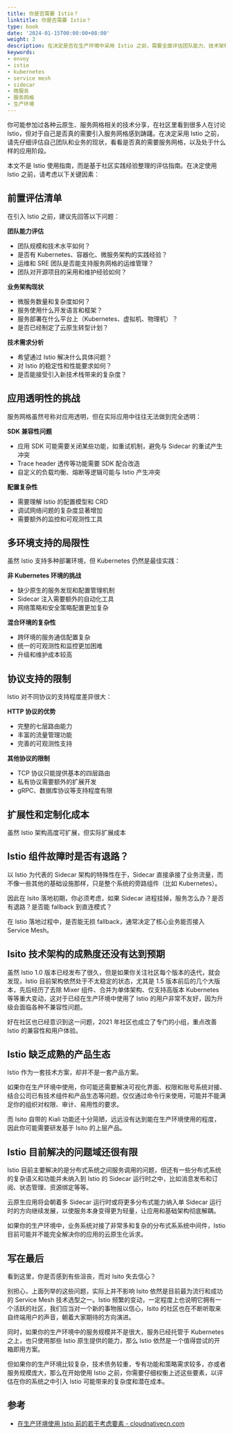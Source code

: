 ```yaml
---
title: 你是否需要 Istio？
linktitle: 你是否需要 Istio？
type: book
date: '2024-01-15T00:00:00+08:00'
weight: 3
description: 在决定是否在生产环境中采用 Istio 之前，需要全面评估团队能力、技术架构、业务需求等多个维度的因素。本文分析了 Istio 在实际应用中可能遇到的挑战和限制，帮助你做出明智的技术选择。
keywords:
- envoy
- istio
- kubernetes
- service mesh
- sidecar
- 微服务
- 服务网格
- 生产环境
---
```


你可能参加过各种云原生、服务网格相关的技术分享，在社区里看到很多人在讨论 Istio，但对于自己是否真的需要引入服务网格感到踌躇。在决定采用 Istio 之前，请先仔细评估自己团队和业务的现状，看看是否真的需要服务网格，以及处于什么样的应用阶段。

本文不是 Istio 使用指南，而是基于社区实践经验整理的评估指南。在决定使用 Istio 之前，请考虑以下关键因素：

## 前置评估清单

在引入 Istio 之前，建议先回答以下问题：

**团队能力评估**

- 团队规模和技术水平如何？
- 是否有 Kubernetes、容器化、微服务架构的实践经验？
- 运维和 SRE 团队是否能支持服务网格的运维管理？
- 团队对开源项目的采用和维护经验如何？

**业务架构现状**

- 微服务数量和复杂度如何？
- 服务使用什么开发语言和框架？
- 服务部署在什么平台上（Kubernetes、虚拟机、物理机）？
- 是否已经制定了云原生转型计划？

**技术需求分析**

- 希望通过 Istio 解决什么具体问题？
- 对 Istio 的稳定性和性能要求如何？
- 是否能接受引入新技术栈带来的复杂度？

## 应用透明性的挑战

服务网格虽然号称对应用透明，但在实际应用中往往无法做到完全透明：

**SDK 兼容性问题**

- 应用 SDK 可能需要关闭某些功能，如重试机制，避免与 Sidecar 的重试产生冲突
- Trace header 透传等功能需要 SDK 配合改造
- 自定义的负载均衡、熔断等逻辑可能与 Istio 产生冲突

**配置复杂性**

- 需要理解 Istio 的配置模型和 CRD
- 调试网络问题的复杂度显著增加
- 需要额外的监控和可观测性工具

## 多环境支持的局限性

虽然 Istio 支持多种部署环境，但 Kubernetes 仍然是最佳实践：

**非 Kubernetes 环境的挑战**

- 缺少原生的服务发现和配置管理机制
- Sidecar 注入需要额外的自动化工具
- 网络策略和安全策略配置更加复杂

**混合环境的复杂性**

- 跨环境的服务通信配置复杂
- 统一的可观测性和监控更加困难
- 升级和维护成本较高

## 协议支持的限制

Istio 对不同协议的支持程度差异很大：

**HTTP 协议的优势**

- 完整的七层路由能力
- 丰富的流量管理功能
- 完善的可观测性支持

**其他协议的限制**

- TCP 协议只能提供基本的四层路由
- 私有协议需要额外的扩展开发
- gRPC、数据库协议等支持程度有限

## 扩展性和定制化成本

虽然 Istio 架构高度可扩展，但实际扩展成本

## Istio 组件故障时是否有退路？

以 Istio 为代表的 Sidecar 架构的特殊性在于，Sidecar 直接承接了业务流量，而不像一些其他的基础设施那样，只是整个系统的旁路组件（比如 Kubernetes）。

因此在 Isito 落地初期，你必须考虑，如果 Sidecar 进程挂掉，服务怎么办？是否有退路？是否能 fallback 到直连模式？

在 Istio 落地过程中，是否能无损 fallback，通常决定了核心业务能否接入 Service Mesh。

## Isito 技术架构的成熟度还没有达到预期

虽然 Istio 1.0 版本已经发布了很久，但是如果你关注社区每个版本的迭代，就会发现，Istio 目前架构依然处于不太稳定的状态，尤其是 1.5 版本前后的几个大版本，先后经历了去除 Mixer 组件、合并为单体架构、仅支持高版本 Kubernetes 等等重大变动，这对于已经在生产环境中使用了 Istio 的用户非常不友好，因为升级会面临各种不兼容性问题。

好在社区也已经意识到这一问题，2021 年社区也成立了专门的小组，重点改善 Istio 的兼容性和用户体验。

## Istio 缺乏成熟的产品生态

Istio 作为一套技术方案，却并不是一套产品方案。

如果你在生产环境中使用，你可能还需要解决可视化界面、权限和账号系统对接、结合公司已有技术组件和产品生态等问题，仅仅通过命令行来使用，可能并不能满足你的组织对权限、审计、易用性的要求。

而 Isito 自带的 Kiali 功能还十分简陋，远远没有达到能在生产环境使用的程度，因此你可能需要研发基于 Isito 的上层产品。

## Istio 目前解决的问题域还很有限

Istio 目前主要解决的是分布式系统之间服务调用的问题，但还有一些分布式系统的复杂语义和功能并未纳入到 Istio 的 Sidecar 运行时之中，比如消息发布和订阅、状态管理、资源绑定等等。

云原生应用将会朝着多 Sidecar 运行时或将更多分布式能力纳入单 Sidecar 运行时的方向继续发展，以使服务本身变得更为轻量，让应用和基础架构彻底解耦。

如果你的生产环境中，业务系统对接了非常多和复杂的分布式系系统中间件，Istio 目前可能并不能完全解决你的应用的云原生化诉求。

## 写在最后

看到这里，你是否感到有些沮丧，而对 Isito 失去信心？

别担心，上面列举的这些问题，实际上并不影响 Isito 依然是目前最为流行和成功的 Service Mesh 技术选型之一。Istio 频繁的变动，一定程度上也说明它拥有一个活跃的社区，我们应当对一个新的事物报以信心，Isito 的社区也在不断听取来自终端用户的声音，朝着大家期待的方向演进。

同时，如果你的生产环境中的服务规模并不是很大，服务已经托管于 Kubernetes 之上，也只使用那些 Istio 原生提供的能力，那么 Istio 依然是一个值得尝试的开箱即用方案。

但如果你的生产环境比较复杂，技术债务较重，专有功能和策略需求较多，亦或者服务规模庞大，那么在开始使用 Istio 之前，你需要仔细权衡上述这些要素，以评估在你的系统之中引入 Istio 可能带来的复杂度和潜在成本。

## 参考

- [在生产环境使用 Istio 前的若干考虑要素 - cloudnativecn.com](https://cloudnativecn.com/blog/the-facts-of-using-istio/)

